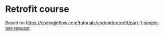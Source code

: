# Retrofit course
Based on https://codinginflow.com/tutorials/android/retrofit/part-1-simple-get-request
